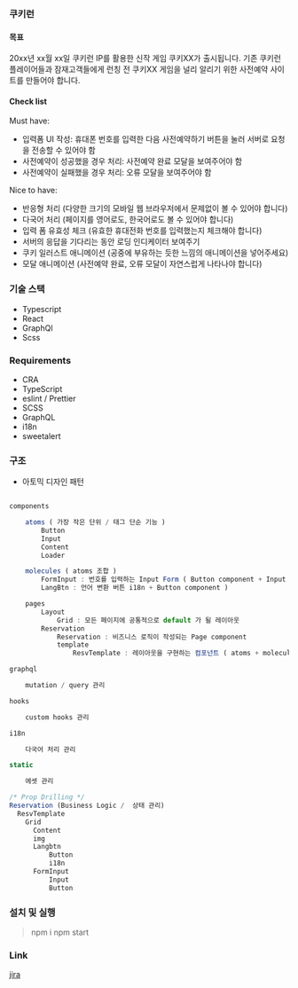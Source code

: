 ### 쿠키런

#### 목표

20xx년 xx월 xx일 쿠키런 IP를 활용한 신작 게임 쿠키XX가 출시됩니다.
기존 쿠키런 플레이어들과 잠재고객들에게 런칭 전 쿠키XX 게임을 널리 알리기 위한 사전예약 사이트를 만들어야 합니다.

#### Check list

Must have:

- 입력폼 UI 작성: 휴대폰 번호를 입력한 다음 사전예약하기 버튼을 눌러 서버로 요청을 전송할 수 있어야 함
- 사전예약이 성공했을 경우 처리: 사전예약 완료 모달을 보여주어야 함
- 사전예약이 실패했을 경우 처리: 오류 모달을 보여주어야 함

Nice to have:

- 반응형 처리 (다양한 크기의 모바일 웹 브라우저에서 문제없이 볼 수 있어야 합니다)
- 다국어 처리 (페이지를 영어로도, 한국어로도 볼 수 있어야 합니다)
- 입력 폼 유효성 체크 (유효한 휴대전화 번호를 입력했는지 체크해야 합니다)
- 서버의 응답을 기다리는 동안 로딩 인디케이터 보여주기
- 쿠키 일러스트 애니메이션 (공중에 부유하는 듯한 느낌의 애니메이션을 넣어주세요)
- 모달 애니메이션 (사전예약 완료, 오류 모달이 자연스럽게 나타나야 합니다)

### 기술 스택

- Typescript
- React
- GraphQl
- Scss

### Requirements

- CRA
- TypeScript
- eslint / Prettier
- SCSS
- GraphQL
- i18n
- sweetalert

### 구조

- 아토믹 디자인 패턴

```js

components

    atoms ( 가장 작은 단위 / 태그 단순 기능 )
        Button
        Input
        Content
        Loader

    molecules ( atoms 조합 )
        FormInput : 번호를 입력하는 Input Form ( Button component + Input component )
        LangBtn : 언어 변환 버튼 i18n + Button component )

    pages
        Layout
            Grid : 모든 페이지에 공통적으로 default 가 될 레이아웃
        Reservation
            Reservation : 비즈니스 로직이 작성되는 Page component
            template
                ResvTemplate : 레이아웃을 구현하는 컴포넌트 ( atoms + molecules + Grid )

graphql

    mutation / query 관리

hooks

    custom hooks 관리

i18n

    다국어 처리 관리

static

    에셋 관리
```

```js
/* Prop Drilling */
Reservation (Business Logic /  상태 관리)
  ResvTemplate
    Grid
      Content
      img
      Langbtn
          Button
          i18n
      FormInput
          Input
          Button
```

### 설치 및 실행

> npm i
> npm start

### Link

[jira](https://o-henry.atlassian.net/l/c/xip1oibB)
